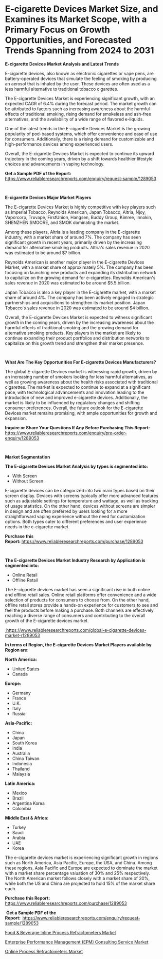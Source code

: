 <p><h1>E-cigarette Devices Market Size, and Examines its Market Scope, with a Primary Focus on Growth Opportunities, and Forecasted Trends Spanning from 2024 to 2031</h1></p><p><strong>E-cigarette Devices Market Analysis and Latest Trends</strong></p>
<p><p>E-cigarette devices, also known as electronic cigarettes or vape pens, are battery-operated devices that simulate the feeling of smoking by producing an aerosol that is inhaled by the user. These devices are often used as a less harmful alternative to traditional tobacco cigarettes.</p><p>The E-cigarette Devices Market is experiencing significant growth, with an expected CAGR of 6.4% during the forecast period. The market growth can be attributed to factors such as increasing awareness about the harmful effects of traditional smoking, rising demand for smokeless and ash-free alternatives, and the availability of a wide range of flavored e-liquids.</p><p>One of the latest trends in the E-cigarette Devices Market is the growing popularity of pod-based systems, which offer convenience and ease of use for consumers. Additionally, there is a rising demand for customizable and high-performance devices among experienced users.</p><p>Overall, the E-cigarette Devices Market is expected to continue its upward trajectory in the coming years, driven by a shift towards healthier lifestyle choices and advancements in vaping technology.</p></p>
<p><strong>Get a Sample PDF of the Report:&nbsp;</strong> <a href="https://www.reliableresearchreports.com/enquiry/request-sample/1289053">https://www.reliableresearchreports.com/enquiry/request-sample/1289053</a></p>
<p>&nbsp;</p>
<p><strong>E-cigarette Devices Major Market Players</strong></p>
<p><p>The E-cigarette Devices Market is highly competitive with key players such as Imperial Tobacco, Reynolds American, Japan Tobacco, Altria, Njoy, Vaporcorp, Truvape, FirstUnion, Hangsen, Buddy Group, Kimree, Innokin, SHENZHEN SMOORE, and SMOK dominating the market.</p><p>Among these players, Altria is a leading company in the E-cigarette industry, with a market share of around 7%. The company has seen significant growth in recent years, primarily driven by the increasing demand for alternative smoking products. Altria's sales revenue in 2020 was estimated to be around $7 billion.</p><p>Reynolds American is another major player in the E-cigarette Devices Market, with a market share of approximately 5%. The company has been focusing on launching new products and expanding its distribution network to capitalize on the growing demand for e-cigarettes. Reynolds American's sales revenue in 2020 was estimated to be around $5.5 billion.</p><p>Japan Tobacco is also a key player in the E-cigarette market, with a market share of around 4%. The company has been actively engaged in strategic partnerships and acquisitions to strengthen its market position. Japan Tobacco's sales revenue in 2020 was estimated to be around $4 billion.</p><p>Overall, the E-cigarette Devices Market is expected to witness significant growth in the coming years, driven by the increasing awareness about the harmful effects of traditional smoking and the growing demand for alternative smoking products. Key players in the market are likely to continue expanding their product portfolios and distribution networks to capitalize on this growth trend and strengthen their market presence.</p></p>
<p>&nbsp;</p>
<p><strong>What Are The Key Opportunities For E-cigarette Devices Manufacturers?</strong></p>
<p><p>The global E-cigarette Devices market is witnessing rapid growth, driven by an increasing number of smokers looking for less harmful alternatives, as well as growing awareness about the health risks associated with traditional cigarettes. The market is expected to continue to expand at a significant pace, with technological advancements and innovation leading to the introduction of new and improved e-cigarette devices. Additionally, the market is likely to be influenced by regulatory changes and shifting consumer preferences. Overall, the future outlook for the E-cigarette Devices market remains promising, with ample opportunities for growth and expansion.</p></p>
<p><strong>Inquire or Share Your Questions If Any Before Purchasing This Report:</strong> <a href="https://www.reliableresearchreports.com/enquiry/pre-order-enquiry/1289053">https://www.reliableresearchreports.com/enquiry/pre-order-enquiry/1289053</a></p>
<p>&nbsp;</p>
<p><strong>Market Segmentation</strong></p>
<p><strong>The E-cigarette Devices Market Analysis by types is segmented into:</strong></p>
<p><ul><li>With Screen</li><li>Without Screen</li></ul></p>
<p><p>E-cigarette devices can be categorized into two main types based on their screen display. Devices with screens typically offer more advanced features such as adjustable settings for temperature and wattage, as well as tracking of usage statistics. On the other hand, devices without screens are simpler in design and are often preferred by users looking for a more straightforward vaping experience without the need for customization options. Both types cater to different preferences and user experience needs in the e-cigarette market.</p></p>
<p><strong>Purchase this Report:&nbsp;</strong><a href="https://www.reliableresearchreports.com/purchase/1289053">https://www.reliableresearchreports.com/purchase/1289053</a></p>
<p>&nbsp;</p>
<p><strong>The E-cigarette Devices Market Industry Research by Application is segmented into:</strong></p>
<p><ul><li>Online Retail</li><li>Offline Retail</li></ul></p>
<p><p>The E-cigarette devices market has seen a significant rise in both online and offline retail sales. Online retail platforms offer convenience and a wide selection of products for consumers to choose from. On the other hand, offline retail stores provide a hands-on experience for customers to see and feel the products before making a purchase. Both channels are effectively reaching a diverse range of consumers and contributing to the overall growth of the E-cigarette devices market.</p></p>
<p><a href="https://www.reliableresearchreports.com/global-e-cigarette-devices-market-r1289053">&nbsp;https://www.reliableresearchreports.com/global-e-cigarette-devices-market-r1289053</a></p>
<p><strong>In terms of Region, the E-cigarette Devices Market Players available by Region are:</strong></p>
<p>
    <p> <strong> North America: </strong>
        <ul>
            <li>United States</li>
            <li>Canada</li>
        </ul>
        </p> 
    <p> <strong> Europe: </strong>
        <ul>
            <li>Germany</li>
            <li>France</li>
            <li>U.K.</li>
            <li>Italy</li>
            <li>Russia</li>
        </ul>
        </p> 
    <p> <strong> Asia-Pacific: </strong>
        <ul>
            <li>China</li>
            <li>Japan</li>
            <li>South Korea</li>
            <li>India</li>
            <li>Australia</li>
            <li>China Taiwan</li>
            <li>Indonesia</li>
            <li>Thailand</li>
            <li>Malaysia</li>
        </ul>
        </p> 
    <p> <strong> Latin America: </strong>
        <ul>
            <li>Mexico</li>
            <li>Brazil</li>
            <li>Argentina Korea</li>
            <li>Colombia</li>
        </ul>
        </p> 
    <p> <strong> Middle East & Africa: </strong>
        <ul>
            <li>Turkey</li>
            <li>Saudi</li>
            <li>Arabia</li>
            <li>UAE</li>
            <li>Korea</li>
        </ul>
    </p>
    </p>
<p><p>The e-cigarette devices market is experiencing significant growth in regions such as North America, Asia Pacific, Europe, the USA, and China. Among these regions, Asia Pacific and Europe are expected to dominate the market with a market share percentage valuation of 30% and 25% respectively. The North American market follows closely with a market share of 20%, while both the US and China are projected to hold 15% of the market share each.</p></p>
<p><strong>Purchase this Report: </strong><a href="https://www.reliableresearchreports.com/purchase/1289053">https://www.reliableresearchreports.com/purchase/1289053</a></p>
<p>&nbsp;<strong>Get a Sample PDF of the Report:&nbsp;&nbsp;</strong><a href="https://www.reliableresearchreports.com/enquiry/request-sample/1289053">https://www.reliableresearchreports.com/enquiry/request-sample/1289053</a></p>
<p><strong></strong></p>
<p><p><a href="https://github.com/whpnbwim9/Market-Research-Report-List-1/blob/main/food-beverage-inline-process-refractometers-market.md">Food & Beverage Inline Process Refractometers Market</a></p><p><a href="https://github.com/thereveren80/Market-Research-Report-List-1/blob/main/enterprise-performance-management-epm-consulting-service-market.md">Enterprise Performance Management (EPM) Consulting Service Market</a></p><p><a href="https://github.com/faniayasa/Market-Research-Report-List-1/blob/main/online-process-refractometers-market.md">Online Process Refractometers Market</a></p></p>